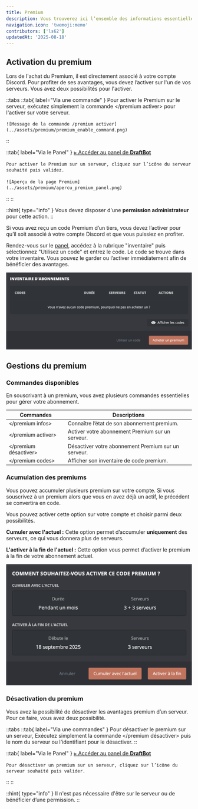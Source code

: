 ```yaml
---
title: Premium
description: Vous trouverez ici l’ensemble des informations essentielles sur le fonctionnement, la gestion et l'activation du premium de DraftBot.
navigation.icon: 'twemoji:memo'
contributors: ['ls62']
updatedAt: '2025-08-18'
---
```



## Activation du premium
Lors de l'achat du Premium, il est directement associé à votre compte Discord. Pour profiter de ses avantages, vous devez l’activer sur l'un de vos serveurs. Vous avez deux possibilités pour l'activer.

::tabs
  ::tab{ label="Via une commande" }
    Pour activer le Premium sur le serveur, exécutez simplement la commande \</premium activer> pour l'activer sur votre serveur.

    ![Message de la commande /premium activer](../assets/premium/premium_enable_command.png)
  ::

  ::tab{ label="Via le Panel" }
    [⫸ Accéder au panel de **DraftBot**](/dashboard/user/premium)

    Pour activer le Premium sur un serveur, cliquez sur l’icône du serveur souhaité puis validez.

    ![Aperçu de la page Premium](../assets/premium/apercu_premium_panel.png)
  ::
::

::hint{ type="info" }
  Vous devez disposer d'une **permission administrateur** pour cette action.
::

Si vous avez reçu un code Premium d’un tiers, vous devez l’activer pour qu’il soit associé à votre compte Discord et que vous puissiez en profiter.

Rendez-vous sur le [panel](/dashboard/user/premium), accédez à la rubrique "inventaire" puis sélectionnez "Utilisez un code" et entrez le code. Le code se trouve dans votre inventaire. Vous pouvez le garder ou l’activer immédiatement afin de bénéficier des avantages.

![Aperçu de l'inventaire](../assets/premium/inventaire_apercu.png)

## Gestions du premium


### Commandes disponibles
En souscrivant à un premium, vous avez plusieurs commandes essentielles pour gérer votre abonnement.

| Commandes | Descriptions |
|-----------|--------------|
| \</premium infos>   | Connaître l’état de son abonnement premium.
| \</premium activer>   | Activer votre abonnement Premium sur un serveur.
| \</premium désactiver>   | Désactiver votre abonnement Premium sur un serveur.
| \</premium codes>   | Afficher son inventaire de code premium.


### Acumulation des premiums
Vous pouvez accumuler plusieurs premium sur votre compte. Si vous souscrivez à un premium alors que vous en avez déjà un actif, le précédent se convertira en code.

Vous pouvez activer cette option sur votre compte et choisir parmi deux possibilités.

**Cumuler avec l'actuel :**
Cette option permet d’accumuler **uniquement** des serveurs, ce qui vous donnera plus de serveurs.

**L'activer à la fin de l'actuel :**
Cette option vous permet d’activer le premium à la fin de votre abonnement actuel.

![Aperçu de la fenêtre lors de l'activation de votre code](../assets/premium/apercu_popup_acumulation.png)


### Désactivation du premium
Vous avez la possibilité de désactiver les avantages premium d’un serveur. Pour ce faire, vous avez deux possibilité.

::tabs
  ::tab{ label="Via une commandes" }
    Pour désactiver le premium sur un serveur, Exécutez simplement la commande \</premium désactiver> puis le nom du serveur ou l'identifiant pour le désactiver.
  ::

  ::tab{ label="Via le Panel" }
    [⫸ Accéder au panel de **DraftBot**](/dashboard/user/premium)

    Pour désactiver un premium sur un serveur, cliquez sur l’icône du serveur souhaité puis valider.
  ::
::

::hint{ type="info" }
  Il n'est pas nécessaire d'être sur le serveur ou de bénéficier d’une permission.
::




